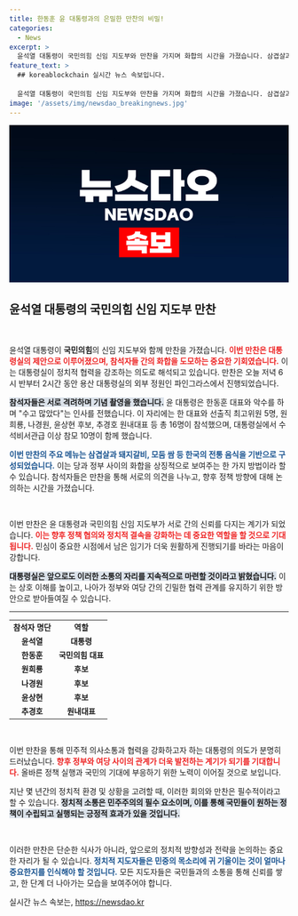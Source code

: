 ```yaml
---
title: 한동훈 윤 대통령과의 은밀한 만찬의 비밀!
categories:
  - News
excerpt: >
  윤석열 대통령이 국민의힘 신임 지도부와 만찬을 가지며 화합의 시간을 가졌습니다. 삼겹살과 돼지갈비를 즐긴 자리에서 대통령은 참석자들과 함께 기념 촬영까지 하며 결속을 다졌습니다.
feature_text: >
  ## koreablockchain 실시간 뉴스 속보입니다.

  윤석열 대통령이 국민의힘 신임 지도부와 만찬을 가지며 화합의 시간을 가졌습니다. 삼겹살과 돼지갈비를 즐긴 자리에서 대통령은 참석자들과 함께 기념 촬영까지 하며 결속을 다졌습니다.
image: '/assets/img/newsdao_breakingnews.jpg'
---
```


<p><img src="/assets/img/newsdao_breakingnews.jpg" alt="koreablockchain 속보" /></p>

<h2 data-ke-size="size26">윤석열 대통령의 국민의힘 신임 지도부 만찬</h2>

<p data-ke-size="size16">&nbsp;</p>

<p>윤석열 대통령이 <b>국민의힘</b>의 신임 지도부와 함께 만찬을 가졌습니다. <b><span style="color: #ee2323;">이번 만찬은 대통령실의 제안으로 이루어졌으며, 참석자들 간의 화합을 도모하는 중요한 기회였습니다.</span></b> 이는 대통령실이 정치적 협력을 강조하는 의도로 해석되고 있습니다. 만찬은 오늘 저녁 6시 반부터 2시간 동안 용산 대통령실의 외부 정원인 파인그라스에서 진행되었습니다. </p>

<p><b><span style="background-color: #21538527;">참석자들은 서로 격려하며 기념 촬영을 했습니다.</span></b> 윤 대통령은 한동훈 대표와 악수를 하며 "수고 많았다"는 인사를 전했습니다. 이 자리에는 한 대표와 선출직 최고위원 5명, 원희룡, 나경원, 윤상현 후보, 추경호 원내대표 등 총 16명이 참석했으며, 대통령실에서 수석비서관급 이상 참모 10명이 함께 했습니다. </p>

<p><b><span style="color: #1a5490;">이번 만찬의 주요 메뉴는 삼겹살과 돼지갈비, 모둠 쌈 등 한국의 전통 음식을 기반으로 구성되었습니다.</span></b> 이는 당과 정부 사이의 화합을 상징적으로 보여주는 한 가지 방법이라 할 수 있습니다. 참석자들은 만찬을 통해 서로의 의견을 나누고, 향후 정책 방향에 대해 논의하는 시간을 가졌습니다. </p>

<p data-ke-size="size16">&nbsp;</p>

<p>이번 만찬은 윤 대통령과 국민의힘 신임 지도부가 서로 간의 신뢰를 다지는 계기가 되었습니다. <b><span style="color: #ee2323;">이는 향후 정책 협의와 정치적 결속을 강화하는 데 중요한 역할을 할 것으로 기대됩니다.</span></b> 민심이 중요한 시점에서 남은 임기가 더욱 원활하게 진행되기를 바라는 마음이 강합니다. </p>

<p><b><span style="background-color: #21538527;">대통령실은 앞으로도 이러한 소통의 자리를 지속적으로 마련할 것이라고 밝혔습니다.</span></b> 이는 상호 이해를 높이고, 나아가 정부와 여당 간의 긴밀한 협력 관계를 유지하기 위한 방안으로 받아들여질 수 있습니다. </p>

<hr>

<table style="width: 100%;">
  <tr>
    <td style="text-align: center; height: 17px;"><b>참석자 명단</b></td>
    <td style="text-align: center; height: 17px;"><b>역할</b></td>
  </tr>
  <tr>
    <td style="text-align: center; height: 17px;"><b>윤석열</b></td>
    <td style="text-align: center; height: 17px;"><b>대통령</b></td>
  </tr>
  <tr>
    <td style="text-align: center; height: 17px;"><b>한동훈</b></td>
    <td style="text-align: center; height: 17px;"><b>국민의힘 대표</b></td>
  </tr>
  <tr>
    <td style="text-align: center; height: 17px;"><b>원희룡</b></td>
    <td style="text-align: center; height: 17px;"><b>후보</b></td>
  </tr>
  <tr>
    <td style="text-align: center; height: 17px;"><b>나경원</b></td>
    <td style="text-align: center; height: 17px;"><b>후보</b></td>
  </tr>
  <tr>
    <td style="text-align: center; height: 17px;"><b>윤상현</b></td>
    <td style="text-align: center; height: 17px;"><b>후보</b></td>
  </tr>
  <tr>
    <td style="text-align: center; height: 17px;"><b>추경호</b></td>
    <td style="text-align: center; height: 17px;"><b>원내대표</b></td>
  </tr>
</table>

<p data-ke-size="size16">&nbsp;</p>

<p>이번 만찬을 통해 민주적 의사소통과 협력을 강화하고자 하는 대통령의 의도가 분명히 드러났습니다. <b><span style="color: #ee2323;">향후 정부와 여당 사이의 관계가 더욱 발전하는 계기가 되기를 기대합니다.</span></b> 올바른 정책 실행과 국민의 기대에 부응하기 위한 노력이 이어질 것으로 보입니다. </p>

<p>지난 몇 년간의 정치적 환경 및 상황을 고려할 때, 이러한 회의와 만찬은 필수적이라고 할 수 있습니다. <b><span style="background-color: #21538527;">정치적 소통은 민주주의의 필수 요소이며, 이를 통해 국민들이 원하는 정책이 수립되고 실행되는 긍정적 효과가 있을 것입니다.</span></b> </p>

<p data-ke-size="size16">&nbsp;</p>

<p>이러한 만찬은 단순한 식사가 아니라, 앞으로의 정치적 방향성과 전략을 논의하는 중요한 자리가 될 수 있습니다. <b><span style="color: #1a5490;">정치적 지도자들은 민중의 목소리에 귀 기울이는 것이 얼마나 중요한지를 인식해야 할 것입니다.</span></b> 모든 지도자들은 국민들과의 소통을 통해 신뢰를 쌓고, 한 단계 더 나아가는 모습을 보여주어야 합니다.</p>
실시간 뉴스 속보는, <a href="https://newsdao.kr" rel="dofollow">https://newsdao.kr</a>


